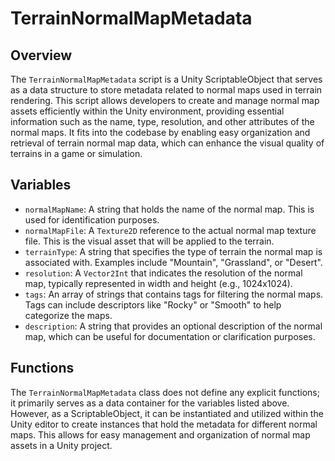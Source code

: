 # TerrainNormalMapMetadata

## Overview
The `TerrainNormalMapMetadata` script is a Unity ScriptableObject that serves as a data structure to store metadata related to normal maps used in terrain rendering. This script allows developers to create and manage normal map assets efficiently within the Unity environment, providing essential information such as the name, type, resolution, and other attributes of the normal maps. It fits into the codebase by enabling easy organization and retrieval of terrain normal map data, which can enhance the visual quality of terrains in a game or simulation.

## Variables
- `normalMapName`: A string that holds the name of the normal map. This is used for identification purposes.
- `normalMapFile`: A `Texture2D` reference to the actual normal map texture file. This is the visual asset that will be applied to the terrain.
- `terrainType`: A string that specifies the type of terrain the normal map is associated with. Examples include "Mountain", "Grassland", or "Desert".
- `resolution`: A `Vector2Int` that indicates the resolution of the normal map, typically represented in width and height (e.g., 1024x1024).
- `tags`: An array of strings that contains tags for filtering the normal maps. Tags can include descriptors like "Rocky" or "Smooth" to help categorize the maps.
- `description`: A string that provides an optional description of the normal map, which can be useful for documentation or clarification purposes.

## Functions
The `TerrainNormalMapMetadata` class does not define any explicit functions; it primarily serves as a data container for the variables listed above. However, as a ScriptableObject, it can be instantiated and utilized within the Unity editor to create instances that hold the metadata for different normal maps. This allows for easy management and organization of normal map assets in a Unity project.
